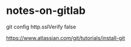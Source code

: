 # notes-on-gitlab

git config http.sslVerify false

https://www.atlassian.com/git/tutorials/install-git
